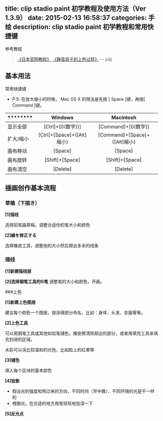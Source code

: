 title: clip stadio paint 初学教程及使用方法（Ver 1.3.9）
date: 2015-02-13 16:58:37
categories: 手绘
description: clip stadio paint 初学教程和常用快捷键
---

参考教程
> [《日本官网教程》](http://www.clip-studio.com/clip_site/howto/library/page/view/clipstudiopaint_hajimete_before_003)
> [《静音双子的上色过程》](http://www.pixvi.net/pitech/?p=279) -- p站

## 基本用法

常用快捷键

* P.S: 在放大缩小的时候， Mac OS X 的用法是先按 [ Space ]键，再按[ Command ]键。

|   ********   | Windows |   Macintosh   |
| :---------   |:--------:| :------: |
|  显示全部  | [Ctrl]+[0(数字))] |  [Command]+[0(数字)]  |
| 扩大/缩小 | [Ctrl]+[Space]+([Alt]缩小) |  [Command]+[Space]+([Alt]缩小)  |
| 画布移动 | [Space] | [Space] |
| 画布旋转 | [Shift]+[Space] | [Shift]+[Space] |
| 画布清空 | [Delete] | [Delete] |

## 插画创作基本流程

### 草稿（下描き）

**[1]描线**

选择铅笔画草稿，调整合适你的笔大小和颜色

**[2]線を修正する**

选择橡皮工具，调整他的大小然后擦出多余的线条

### 描线

**[1]新建描线层**

**[2]选择钢笔工具的G笔**
调整笔的大小和颜色，开画。

###上色

**[1]新建上色图层**

建议每个颜色一个图层，按涂得部分命名，比如：身体、头发、衣服等等。

**[2]上色工具**

可以用钢笔工具或其他如铅笔铺色，橡皮擦清除超出的部分，或者用填充工具来填充封闭的区域。

水彩可以涂比较温和的光色，比如脸上的红晕等

**[3]铺色**

填入每个区块的基本颜色

**[4]投影**

- 假设光的强度和照过来的方向，不同时间（早中晚）、不同环境的光是不一样的
- 根据光，在合适的地方用笔轻轻地加深一下

**[5]反光点**







